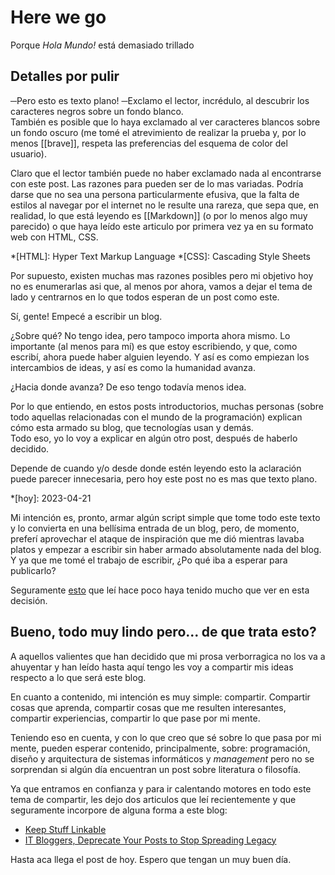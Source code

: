 ﻿# Here we go

Porque *Hola Mundo!* está demasiado trillado

## Detalles por pulir

─Pero esto es texto plano! ─Exclamo el lector, incrédulo, al descubrir los
caracteres negros sobre un fondo blanco.  
También es posible que lo haya exclamado al ver caracteres blancos sobre un
fondo oscuro (me tomé el atrevimiento de realizar la prueba y, por lo menos
[[brave]], respeta las preferencias del esquema de color del usuario).

Claro que el lector también puede no haber exclamado nada al encontrarse con
este post. Las razones para pueden ser de lo mas variadas. Podría darse que no
sea una persona particularmente efusiva, que la falta de estilos al navegar por
el internet no le resulte una rareza, que sepa que, en realidad, lo que está
leyendo es [[Markdown]] (o por lo menos algo muy parecido) o que haya leído este
articulo por primera vez ya en su formato web con HTML, CSS.

*[HTML]: Hyper Text Markup Language
*[CSS]: Cascading Style Sheets

Por supuesto, existen muchas mas razones posibles pero mi objetivo hoy no es
enumerarlas asi que, al menos por ahora, vamos a dejar el tema de lado y
centrarnos en lo que todos esperan de un post como este.

Sí, gente! Empecé a escribir un blog.

¿Sobre qué? No tengo idea, pero tampoco importa ahora mismo. Lo importante (al
menos para mí) es que estoy escribiendo, y que, como escribí, ahora puede haber
alguien leyendo. Y así es como empiezan los intercambios de ideas, y así es como
la humanidad avanza.

¿Hacia donde avanza? De eso tengo todavía menos idea.

Por lo que entiendo, en estos posts introductorios, muchas personas (sobre todo
aquellas relacionadas con el mundo de la programación) explican cómo esta armado
su blog, que tecnologías usan y demás.  
Todo eso, yo lo voy a explicar en algún otro post, después de haberlo decidido.

Depende de cuando y/o desde donde estén leyendo esto la aclaración puede parecer
innecesaria, pero hoy este post no es mas que texto plano.

*[hoy]: 2023-04-21

Mi intención es, pronto, armar algún script simple que tome todo este texto y lo
convierta en una bellísima entrada de un blog, pero, de momento, preferí
aprovechar el ataque de inspiración que me dió mientras lavaba platos y empezar
a escribir sin haber armado absolutamente nada del blog.  
Y ya que me tomé el trabajo de escribir, ¿Po qué iba a esperar para publicarlo?

Seguramente [esto](https://misc.l3m.in/txt/maintaining-this-site-fkin-rocks.txt)
que leí hace poco haya tenido mucho que ver en esta decisión.

## Bueno, todo muy lindo pero... de que trata esto?

A aquellos valientes que han decidido que mi prosa verborragica no los va a
ahuyentar y han leído hasta aquí tengo les voy a compartir mis ideas respecto a
lo que será este blog.

En cuanto a contenido, mi intención es muy simple: compartir. Compartir cosas
que aprenda, compartir cosas que me resulten interesantes, compartir
experiencias, compartir lo que pase por mi mente.

Teniendo eso en cuenta, y con lo que creo que sé sobre lo que pasa por mi mente,
pueden esperar contenido, principalmente, sobre: programación, diseño y
arquitectura de sistemas informáticos y *management* pero no se sorprendan si
algún día encuentran un post sobre literatura o filosofía.

Ya que entramos en confianza y para ir calentando motores en todo este tema de
compartir, les dejo dos articulos que leí recientemente y que seguramente
incorpore de alguna forma a este blog:

- [Keep Stuff Linkable](https://animaomnium.github.io/keep-stuff-linkable/)
- [IT Bloggers, Deprecate Your Posts to Stop Spreading Legacy](https://tomasvotruba.com/blog/2018/12/03/it-bloggers-deprecate-your-posts-to-stop-spreading-legacy)

Hasta aca llega el post de hoy. Espero que tengan un muy buen día.
